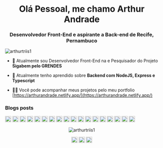 <h1 align="center">Olá Pessoal, me chamo Arthur Andrade</h1>
<h3 align="center">Desenvolvedor Front-End e aspirante a Back-end de Recife, Pernambuco</h3>

<p align="left"> <img src="https://komarev.com/ghpvc/?username=arthurtriis1" alt="arthurtriis1" /> </p>

- 🔭 Atualmente sou Desenvolvedor Front-End na <a href="https://www.justa.com.vc/"></a> e Pesquisador do Projeto **Sigabem pelo GRENDES**

- 🌱 Atualmente tenho aprendido sobre **Backend com NodeJS, Express e Typescript**

- 👨‍💻 Você pode acompanhar meus projetos pelo meu portfolio [https://arthurandrade.netlify.app/](https://arthurandrade.netlify.app/)

### Blogs posts
<!-- BLOG-POST-LIST:START -->
<!-- BLOG-POST-LIST:END -->

<p align="left"><img src="https://devicons.github.io/devicon/devicon.git/icons/vuejs/vuejs-original-wordmark.svg" alt="vuejs" width="20" height="20"/> <img src="https://devicons.github.io/devicon/devicon.git/icons/react/react-original-wordmark.svg" alt="react" width="20" height="20"/> <img src="https://devicons.github.io/devicon/devicon.git/icons/bootstrap/bootstrap-plain.svg" alt="bootstrap" width="20" height="20"/> <img src="https://devicons.github.io/devicon/devicon.git/icons/c/c-original.svg" alt="c" width="20" height="20"/> <img src="https://devicons.github.io/devicon/devicon.git/icons/css3/css3-original-wordmark.svg" alt="css3" width="20" height="20"/> <img src="https://devicons.github.io/devicon/devicon.git/icons/electron/electron-original.svg" alt="electron" width="20" height="20"/> <img src="https://devicons.github.io/devicon/devicon.git/icons/html5/html5-original-wordmark.svg" alt="html5" width="20" height="20"/> <img src="https://devicons.github.io/devicon/devicon.git/icons/java/java-original-wordmark.svg" alt="java" width="20" height="20"/> <img src="https://devicons.github.io/devicon/devicon.git/icons/javascript/javascript-original.svg" alt="javascript" width="20" height="20"/> <img src="https://devicons.github.io/devicon/devicon.git/icons/typescript/typescript-original.svg" alt="typescript" width="20" height="20"/> <img src="https://devicons.github.io/devicon/devicon.git/icons/mongodb/mongodb-original-wordmark.svg" alt="mongodb" width="20" height="20"/> <img src="https://devicons.github.io/devicon/devicon.git/icons/mysql/mysql-original-wordmark.svg" alt="mysql" width="20" height="20"/> <img src="https://devicons.github.io/devicon/devicon.git/icons/postgresql/postgresql-original-wordmark.svg" alt="postgresql" width="20" height="20"/> <img src="https://devicons.github.io/devicon/devicon.git/icons/nodejs/nodejs-original-wordmark.svg" alt="nodejs" width="20" height="20"/> <img src="https://devicons.github.io/devicon/devicon.git/icons/python/python-original-wordmark.svg" alt="python" width="20" height="20"/> <img src="https://devicons.github.io/devicon/devicon.git/icons/linux/linux-original.svg" alt="linux" width="20" height="20"/> <img src="https://devicons.github.io/devicon/devicon.git/icons/redux/redux-original.svg" alt="redux" width="20" height="20"/> <img src="https://devicons.github.io/devicon/devicon.git/icons/express/express-original-wordmark.svg" alt="express" width="20" height="20"/></p><p align="center"> <img src="https://github-readme-stats.vercel.app/api?username=arthurtriis1&show_icons=true" alt="arthurtriis1" /> </p>

<p align="center">
<a href="https://linkedin.com/in/arthur-andrade-30047818b" target="blank"><img align="center" src="https://cdn.jsdelivr.net/npm/simple-icons@3.0.1/icons/linkedin.svg" alt="arthur-andrade-30047818b" height="20" width="20" /></a>
<a href="https://instagram.com/kikikiiing" target="blank"><img align="center" src="https://cdn.jsdelivr.net/npm/simple-icons@3.0.1/icons/instagram.svg" alt="kikikiiing" height="20" width="20" /></a>
<a href="https://medium.com/@arthurfelandrade" target="blank"><img align="center" src="https://cdn.jsdelivr.net/npm/simple-icons@3.0.1/icons/medium.svg" alt="@arthurfelandrade" height="20" width="20" /></a>
</p>

